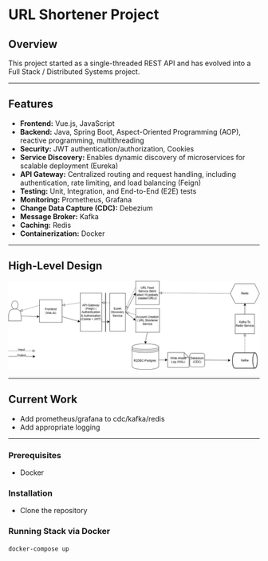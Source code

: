 # URL Shortener Project

## Overview  

This project started as a single-threaded REST API and has evolved into a Full Stack / Distributed Systems project. 

---

## Features

- **Frontend:** Vue.js, JavaScript  
- **Backend:** Java, Spring Boot, Aspect-Oriented Programming (AOP), reactive programming, multithreading  
- **Security:** JWT authentication/authorization, Cookies  
- **Service Discovery:** Enables dynamic discovery of microservices for scalable deployment (Eureka)
- **API Gateway:** Centralized routing and request handling, including authentication, rate limiting, and load balancing (Feign)
- **Testing:** Unit, Integration, and End-to-End (E2E) tests  
- **Monitoring:** Prometheus, Grafana  
- **Change Data Capture (CDC):** Debezium
- **Message Broker:** Kafka
- **Caching:** Redis
- **Containerization:** Docker  

---

## High-Level Design

![alt text](docs/URL_Shortener_HLD.png)

---

## Current Work
  
- Add prometheus/grafana to cdc/kafka/redis
- Add appropriate logging

---

### Prerequisites

- Docker 

### Installation

- Clone the repository

### Running Stack via Docker

```bash
docker-compose up
```

